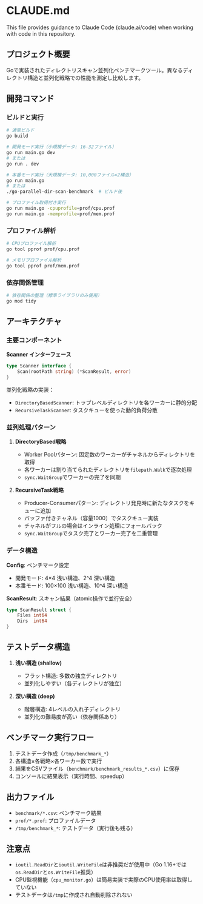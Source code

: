 # CLAUDE.md

This file provides guidance to Claude Code (claude.ai/code) when working with code in this repository.

## プロジェクト概要

Goで実装されたディレクトリスキャン並列化ベンチマークツール。異なるディレクトリ構造と並列化戦略での性能を測定し比較します。

## 開発コマンド

### ビルドと実行

```bash
# 通常ビルド
go build

# 開発モード実行（小規模データ: 16-32ファイル）
go run main.go dev
# または
go run . dev

# 本番モード実行（大規模データ: 10,000ファイル×2構造）
go run main.go
# または
./go-parallel-dir-scan-benchmark  # ビルド後

# プロファイル取得付き実行
go run main.go -cpuprofile=prof/cpu.prof
go run main.go -memprofile=prof/mem.prof
```

### プロファイル解析

```bash
# CPUプロファイル解析
go tool pprof prof/cpu.prof

# メモリプロファイル解析
go tool pprof prof/mem.prof
```

### 依存関係管理

```bash
# 依存関係の整理（標準ライブラリのみ使用）
go mod tidy
```

## アーキテクチャ

### 主要コンポーネント

**Scanner インターフェース**
```go
type Scanner interface {
    Scan(rootPath string) (*ScanResult, error)
}
```

並列化戦略の実装：
- `DirectoryBasedScanner`: トップレベルディレクトリを各ワーカーに静的分配
- `RecursiveTaskScanner`: タスクキューを使った動的負荷分散

### 並列処理パターン

1. **DirectoryBased戦略**
   - Worker Poolパターン: 固定数のワーカーがチャネルからディレクトリを取得
   - 各ワーカーは割り当てられたディレクトリを`filepath.Walk`で逐次処理
   - `sync.WaitGroup`でワーカーの完了を同期

2. **RecursiveTask戦略**
   - Producer-Consumerパターン: ディレクトリ発見時に新たなタスクをキューに追加
   - バッファ付きチャネル（容量1000）でタスクキュー実装
   - チャネルがフルの場合はインライン処理にフォールバック
   - `sync.WaitGroup`でタスク完了とワーカー完了を二重管理

### データ構造

**Config**: ベンチマーク設定
- 開発モード: 4×4 浅い構造、2^4 深い構造
- 本番モード: 100×100 浅い構造、10^4 深い構造

**ScanResult**: スキャン結果（atomic操作で並行安全）
```go
type ScanResult struct {
    Files int64
    Dirs  int64
}
```

## テストデータ構造

1. **浅い構造 (shallow)**
   - フラット構造: 多数の独立ディレクトリ
   - 並列化しやすい（各ディレクトリが独立）

2. **深い構造 (deep)**
   - 階層構造: 4レベルの入れ子ディレクトリ
   - 並列化の難易度が高い（依存関係あり）

## ベンチマーク実行フロー

1. テストデータ作成（`/tmp/benchmark_*`）
2. 各構造×各戦略×各ワーカー数で実行
3. 結果をCSVファイル（`benchmark/benchmark_results_*.csv`）に保存
4. コンソールに結果表示（実行時間、speedup）

## 出力ファイル

- `benchmark/*.csv`: ベンチマーク結果
- `prof/*.prof`: プロファイルデータ
- `/tmp/benchmark_*`: テストデータ（実行後も残る）

## 注意点

- `ioutil.ReadDir`と`ioutil.WriteFile`は非推奨だが使用中（Go 1.16+では`os.ReadDir`と`os.WriteFile`推奨）
- CPU監視機能（`cpu_monitor.go`）は簡易実装で実際のCPU使用率は取得していない
- テストデータは`/tmp`に作成され自動削除されない